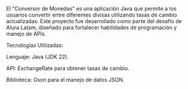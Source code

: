 El "Conversor de Monedas" es una aplicación Java que permite a los usuarios convertir entre diferentes divisas utilizando tasas de cambio actualizadas. Este proyecto fue desarrollado como parte del desafío de Alura Latam, diseñado para fortalecer habilidades de programación y manejo de APIs. 

Tecnologías Utilizadas:

Lenguaje: Java (JDK 22).

API: ExchangeRate para obtener tasas de cambio.

Biblioteca: Gson para el manejo de datos JSON.

